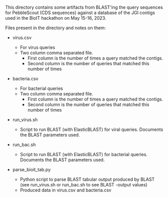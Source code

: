 This directory contains some artifacts from BLAST'ing the query sequences for PebbleScout (CDS sequences) against a database of the JGI contigs used in the BioIT hackathon on May 15-16, 2023.

Files present in the directory and notes on them:

* virus.csv
  * For virus queries
  * Two column comma separated file.  
    * First column is the number of times a query matched the contigs.  
    * Second column is the number of queries that matched this number of times

* bacteria.csv
  * For bacterial queries
  * Two column comma separated file. 
    * First column is the number of times a query matched the contigs.  
    * Second column is the number of queries that matched this number of times

* run_virus.sh
  * Script to run BLAST (with ElasticBLAST) for viral queries.  Documents the BLAST parameters used.

* run_bac.sh 
  * Script to run BLAST (with ElasticBLAST) for bacterial queries.  Documents the BLAST parameters used.

* parse_bioit_tab.py
  * Python script to parse BLAST tabular output produced by BLAST (see run_virus.sh or run_bac.sh to see BLAST -output values)
  * Produced data in virus.csv and bacteria.csv
